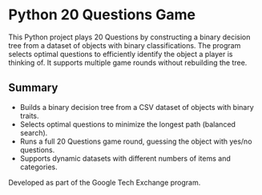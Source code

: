 # Python 20 Questions Game

This Python project plays 20 Questions by constructing a binary decision tree from a dataset of objects with binary classifications. The program selects optimal questions to efficiently identify the object a player is thinking of. It supports multiple game rounds without rebuilding the tree.

## Summary
- Builds a binary decision tree from a CSV dataset of objects with binary traits.
- Selects optimal questions to minimize the longest path (balanced search).
- Runs a full 20 Questions game round, guessing the object with yes/no questions.
- Supports dynamic datasets with different numbers of items and categories.

Developed as part of the Google Tech Exchange program.
